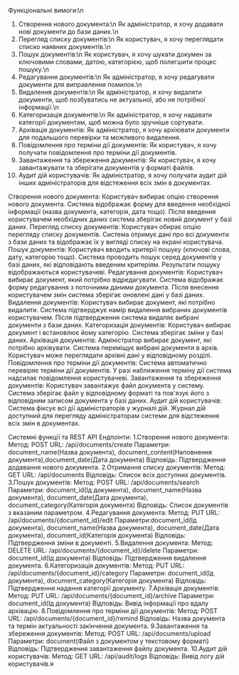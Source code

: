 Функціональні вимоги:\n
1. Створення нового документа:\n
Як адміністратор, я хочу додавати нові документи до бази даних.\n
2. Перегляд списку документів:\n
Як користувач, я хочу переглядати списко наявних документів.\n
3. Пошук документів:\n
Як користувач, я хочу шукати докумен за ключовими словами, датою, категорією, щоб полегшити процес пошуку.\n
4. Редагування документів:\n
Як адміністратор, я хочу редагувати документи для виправлення помилок.\n
5. Видалення документів:\n
Як адміністратор, я хочу видаляти документи, щоб позбуватись не актуальної, або не потрібної інформації.\n
6. Категоризація документів:\n
Як адміністратор, я хочу надавати категорії документам, щоб можна було зручніше сортувати.
7. Архівація документів:
Як адміністратор, я хочу архіювати документи для подальшого перевірки та можливого видалення.
8. Повідомлення про терміни дії документів:
Як користувач, я хочу получати повідомлення про терміни дії документів.
9. Завантаження та збереження документів:
Як користувач, я хочу завантажувати та зберігати документів у форматі файлів.
10. Аудит дій користувачів:
Як адміністратор, я хочу получати аудит дій інших адміністраторів для відстеження всіх змін в документах.

Створення нового документа:
Користувач вибирає опцію створення нового документа.
Система відображає форму для введення необхідної інформації (назва документа, категорія, дата тощо).
Після введення користувачем необхідних даних система зберігає новий документ у базі даних.
Перегляд списку документів:
Користувач обирає опцію перегляду списку документів.
Система отримує дані про всі документи з бази даних та відображає їх у вигляді списку на екрані користувача.
Пошук документів:
Користувач вводить критерії пошуку (ключові слова, дату, категорію тощо).
Система проводить пошук серед документів у базі даних, які відповідають введеним критеріям.
Результати пошуку відображаються користувачеві.
Редагування документів:
Користувач вибирає документ, який потрібно відредагувати.
Система відображає форму редагування з поточними даними документа.
Після внесення користувачем змін система зберігає оновлені дані у базі даних.
Видалення документів:
Користувач вибирає документ, які потрібно видалити.
Система підтверджує намір видалення вибраних документів користувачем.
Після підтвердження система видаляє вибрані документи з бази даних.
Категоризація документів:
Користувач вибирає документ і встановлює йому категорію.
Система зберігає зміни у базі даних.
Архівація документів:
Адміністратор вибирає документ, які потрібно архівувати.
Система переміщує вибрані документи в архів.
Користувач може переглядати архівні дані у відповідному розділі.
Повідомлення про терміни дії документів:
Система автоматично перевіряє терміни дії документів.
У разі наближення терміну дії система надсилає повідомлення користувачеві.
Завантаження та збереження документів:
Користувач завантажує файл документа у систему.
Система зберігає файл у відповідному форматі та пов'язує його з відповідним записом документа у базі даних.
Аудит дій користувачів:
Система фіксує всі дії адміністраторів у журналі дій.
Журнал дій доступний для перегляду адміністраторам системи для відстеження всіх змін в документах.

Системні функції та REST API Ендпоінти:
1.Створення нового документа:
Метод: POST
URL: /api/documents/create
Параметри: document_name(Назва документа), document_content(Наповнення документа),document_date(Дата документа)
Відповідь: Підтвердження додавання нового документа.
2.Отримання списку документів:
Метод: GET
URL: /api/documents
Відповідь: Список всіх доступних документів.
3.Пошук документів:
Метод: POST
URL: /api/documents/search
Параметри: document_id(Ід документа), document_name(Назва документа), document_date(Дата документа), document_category(Категорія документа)
Відповідь: Список документів з вказаним параметром.
4.Редагування документа:
Метод: PUT
URL: /api/documents/{document_id}/edit
Параметри:document_id(Ід документа), document_name(Назва документа), document_date(Дата документа), document_id(Категорія документа)
Відповідь: Підтвердження зміни в документі.
5.Видалення документа:
Метод: DELETE
URL: /api/documents/{document_id}/delete
Параметри: document_id(Ід документа)
Відповідь: Підтвердження видалення документа.
6.Категоризація документів:
Метод: PUT
URL: /api/documents/{document_id}/category
Параметри: document_id(Ід документа), document_category(Категорія документа)
Відповідь: Підтвердження надання категорії документу.
7.Архівація документів:
Метод: PUT
URL: /api/documents/{document_id}/archive
Параметри: document_id(Ід документа)
Відповідь: Вивід інформації про вдалу архівацію.
8.Повідомлення про терміни дії документів:
Метод: POST
URL: /api/documents/{document_id}/remind
Відповідь: Назва документа та термін актуальності закінчення документа.
9.Завантаження та збереження документів:
Метод: POST
URL: /api/documents/upload
Параметри: document(Файл з документом у текстовому форматі)
Відповідь: Підтвердження завантаження файлу документа.
10.Аудит дій користувачів:
Метод: GET
URL: /api/audit/logs
Відповідь: Вивід логу дій користувачів.я
